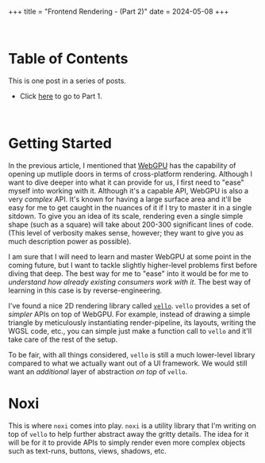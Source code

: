 +++
title = "Frontend Rendering - (Part 2)"
date = 2024-05-08
+++

<br>

# Table of Contents
This is one post in a series of posts.
- Click [here](../2024-05-04-p1) to go to Part 1.

<br>

# Getting Started
In the previous article, I mentioned that [WebGPU](https://www.w3.org/TR/webgpu) has the capability of opening up mutliple doors in terms of cross-platform rendering.
Although I want to dive deeper into what it can provide for us, I first need to "ease" myself into working with it.
Although it's a capable API, WebGPU is also a very *complex* API.
It's known for having a large surface area and it'll be easy for me to get caught in the nuances of it if I try to master it in a single sitdown.
To give you an idea of its scale, rendering even a single simple shape (such as a square) will take about 200-300 significant lines of code.
(This level of verbosity makes sense, however; they want to give you as much description power as possible).

I am sure that I will need to learn and master WebGPU at some point in the coming future, but I want to tackle slightly higher-level problems first before diving that deep.
The best way for me to "ease" into it would be for me to *understand how already existing consumers work with it*.
The best way of learning in this case is by reverse-engineering.

I've found a nice 2D rendering library called [`vello`](https://github.com/linebender/vello).
`vello` provides a set of *simpler* APIs on top of WebGPU.
For example, instead of drawing a simple triangle by meticulously instantiating render-pipeline, its layouts, writing the WGSL code, etc., you can simple just make a function call to `vello` and it'll take care of the rest of the setup.

To be fair, with all things considered, `vello` is still a much lower-level library compared to what we actually want out of a UI framework.
We would still want an *additional* layer of abstraction *on top* of `vello`.

# Noxi
This is where `noxi` comes into play.
`noxi` is a utility library that I'm writing on top of `vello` to help further abstract away the gritty details.
The idea for it will be for it to provide APIs to simply render even more complex objects such as text-runs, buttons, views, shadows, etc.
